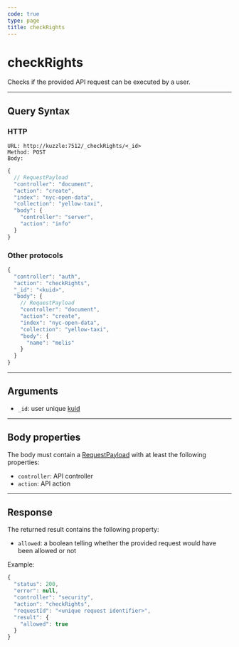 ```yaml
---
code: true
type: page
title: checkRights
---
```


# checkRights

<SinceBadge version="2.8.0"/>

Checks if the provided API request can be executed by a user.

---

## Query Syntax

### HTTP

```http
URL: http://kuzzle:7512/_checkRights/<_id>
Method: POST
Body:
```

```js
{
  // RequestPayload
  "controller": "document",
  "action": "create",
  "index": "nyc-open-data",
  "collection": "yellow-taxi",
  "body": {
    "controller": "server",
    "action": "info"
  }
}
```

### Other protocols

```js
{
  "controller": "auth",
  "action": "checkRights",
  "_id": "<kuid>",
  "body": {
    // RequestPayload
    "controller": "document",
    "action": "create",
    "index": "nyc-open-data",
    "collection": "yellow-taxi",
    "body": {
      "name": "melis"
    }
  }
}
```

---

## Arguments

- `_id`: user unique [kuid](/core/2/guides/main-concepts/authentication#kuzzle-user-identifier-kuid)

---

## Body properties

The body must contain a [RequestPayload](/core/2/api/payloads/request) with at least the following properties:

- `controller`: API controller
- `action`: API action

---

## Response

The returned result contains the following property:

- `allowed`: a boolean telling whether the provided request would have been allowed or not

Example:

```js
{
  "status": 200,
  "error": null,
  "controller": "security",
  "action": "checkRights",
  "requestId": "<unique request identifier>",
  "result": {
    "allowed": true
  }
}
```
